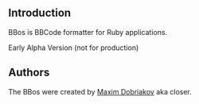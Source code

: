 Introduction
------------

BBos is BBCode formatter for Ruby applications.

Early Alpha Version (not for production)

Authors
-------

The BBos were created by [Maxim Dobriakov](http://maksd.info) aka closer.